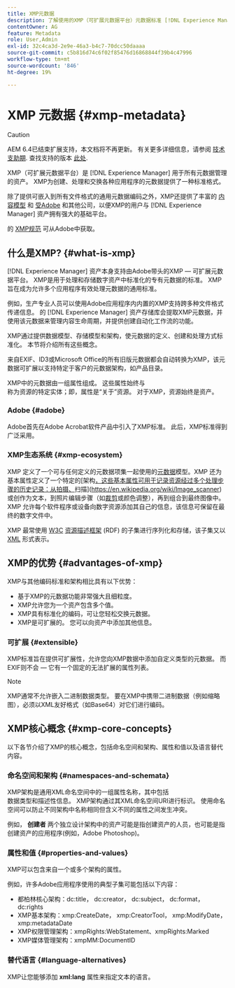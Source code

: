 ```yaml
---
title: XMP元数据
description: 了解使用的XMP（可扩展元数据平台）元数据标准 [!DNL Experience Manager] 用于元数据管理的资产。 XMP为创建、处理和交换各种应用程序的元数据提供了一种标准格式。
contentOwner: AG
feature: Metadata
role: User,Admin
exl-id: 32c4ca3d-2e9e-46a3-b4c7-70dcc50daaaa
source-git-commit: c5b816d74c6f02f85476d16868844f39b4c47996
workflow-type: tm+mt
source-wordcount: '846'
ht-degree: 19%

---
```


# XMP 元数据 {#xmp-metadata}

>[!CAUTION]
>
>AEM 6.4已结束扩展支持，本文档将不再更新。 有关更多详细信息，请参阅 [技术支助期](https://helpx.adobe.com/cn/support/programs/eol-matrix.html). 查找支持的版本 [此处](https://experienceleague.adobe.com/docs/).

XMP（可扩展元数据平台）是 [!DNL Experience Manager] 用于所有元数据管理的资产。 XMP为创建、处理和交换各种应用程序的元数据提供了一种标准格式。

除了提供可嵌入到所有文件格式的通用元数据编码之外，XMP还提供了丰富的 [内容模型](xmp.md#xmp-core-concepts) 和 [受Adobe](xmp.md#advantages-of-xmp) 和其他公司，以便XMP的用户与 [!DNL Experience Manager] 资产拥有强大的基础平台。

的 [XMP规范](https://www.adobe.com/devnet/xmp.html) 可从Adobe中获取。

## 什么是XMP? {#what-is-xmp}

[!DNL Experience Manager] 资产本身支持由Adobe带头的XMP — 可扩展元数据平台。 XMP是用于处理和存储数字资产中标准化的专有元数据的标准。 XMP旨在成为允许多个应用程序有效处理元数据的通用标准。

例如，生产专业人员可以使用Adobe应用程序内内置的XMP支持跨多种文件格式传递信息。 的 [!DNL Experience Manager] 资产存储库会提取XMP元数据，并使用该元数据来管理内容生命周期，并提供创建自动化工作流的功能。

XMP通过提供数据模型、存储模型和架构，使元数据的定义、创建和处理方式标准化。 本节将介绍所有这些概念。

来自EXIF、ID3或Microsoft Office的所有旧版元数据都会自动转换为XMP，该元数据可扩展以支持特定于客户的元数据架构，如产品目录。

XMP中的元数据由一组属性组成。 这些属性始终与\
称为资源的特定实体；即，属性是“关于”资源。 对于XMP，资源始终是资产。

### Adobe {#adobe}

Adobe首先在Adobe Acrobat软件产品中引入了XMP标准。 此后，XMP标准得到广泛采用。

### XMP生态系统 {#xmp-ecosystem}

XMP 定义了一个可与任何定义的元数据项集一起使用的[元数据](https://en.wikipedia.org/wiki/Metadata)模型。XMP 还为基本属性定义了一个特定的[架构[，这些基本属性可用于记录资源经过多个处理步骤的历史记录：从拍摄、](https://en.wikipedia.org/wiki/XML_schema)扫描](https://en.wikipedia.org/wiki/Image_scanner)或创作为文本，到照片编辑步骤（如[裁剪](https://en.wikipedia.org/wiki/Cropping_%28image%29)或颜色调整），再到组合到最终图像中。XMP 允许每个软件程序或设备向数字资源添加其自己的信息，该信息可保留在最终的数字文件中。

XMP 最常使用 [W3C](https://en.wikipedia.org/wiki/World_Wide_Web_Consortium) [资源描述框架](https://en.wikipedia.org/wiki/Resource_Description_Framework) (RDF) 的子集进行序列化和存储，该子集又以 [XML](https://en.wikipedia.org/wiki/XML) 形式表示。

## XMP的优势 {#advantages-of-xmp}

XMP与其他编码标准和架构相比具有以下优势：

* 基于XMP的元数据功能非常强大且细粒度。
* XMP允许您为一个资产包含多个值。
* XMP具有标准化的编码，可让您轻松交换元数据。
* XMP是可扩展的。 您可以向资产中添加其他信息。

### 可扩展 {#extensible}

XMP标准旨在提供可扩展性，允许您向XMP数据中添加自定义类型的元数据。 而EXIF则不会 — 它有一个固定的无法扩展的属性列表。

>[!NOTE]
>
>XMP通常不允许嵌入二进制数据类型。 要在XMP中携带二进制数据（例如缩略图），必须以XML友好格式（如Base64）对它们进行编码。

## XMP核心概念 {#xmp-core-concepts}

以下各节介绍了XMP的核心概念，包括命名空间和架构、属性和值以及语言替代内容。

### 命名空间和架构 {#namespaces-and-schemata}

XMP架构是通用XML命名空间中的一组属性名称，其中包括\
数据类型和描述性信息。 XMP架构通过其XML命名空间URI进行标识。 使用命名空间可以防止不同架构中名称相同但含义不同的属性之间发生冲突。

例如， **创建者** 两个独立设计架构中的资产可能是指创建资产的人员，也可能是指创建资产的应用程序(例如，Adobe Photoshop)。

### 属性和值 {#properties-and-values}

XMP可以包含来自一个或多个架构的属性。

例如，许多Adobe应用程序使用的典型子集可能包括以下内容：

* 都柏林核心架构：dc:title， dc:creator， dc:subject， dc:format， dc:rights
* XMP基本架构：xmp:CreateDate， xmp:CreatorTool， xmp:ModifyDate， xmp:metadataDate
* XMP权限管理架构：xmpRights:WebStatement、xmpRights:Marked
* XMP媒体管理架构：xmpMM:DocumentID

### 替代语言 {#language-alternatives}

XMP让您能够添加 **xml:lang** 属性来指定文本的语言。
